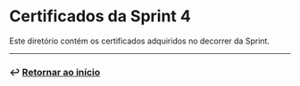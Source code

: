 # Certificados da Sprint 4
Este diretório contém os certificados adquiridos no decorrer da Sprint.



___

### ↩️ [Retornar ao início](../../README.md)